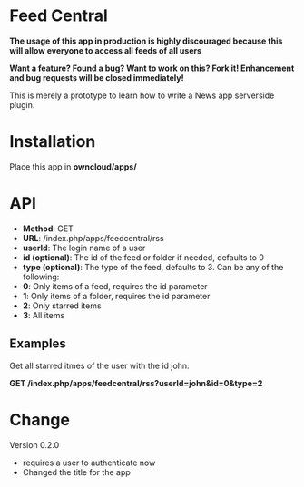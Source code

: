# Feed Central

**The usage of this app in production is highly discouraged because this will allow everyone to access all feeds of all users**

**Want a feature? Found a bug? Want to work on this? Fork it! Enhancement and bug requests will be closed immediately!**

This is merely a prototype to learn how to write a News app serverside plugin.

# Installation
Place this app in **owncloud/apps/**

# API
* **Method**: GET
* **URL**: /index.php/apps/feedcentral/rss
* **userId**: The login name of a user
* **id (optional)**: The id of the feed or folder if needed, defaults to 0
* **type (optional)**: The type of the feed, defaults to 3. Can be any of the following:
 * **0**: Only items of a feed, requires the id parameter
 * **1**: Only items of a folder, requires the id parameter
 * **2**: Only starred items
 * **3**: All items

## Examples
Get all starred itmes of the user with the id john:

**GET /index.php/apps/feedcentral/rss?userId=john&id=0&type=2**

# Change
Version 0.2.0
* requires a user to authenticate now
* Changed the title for the app
